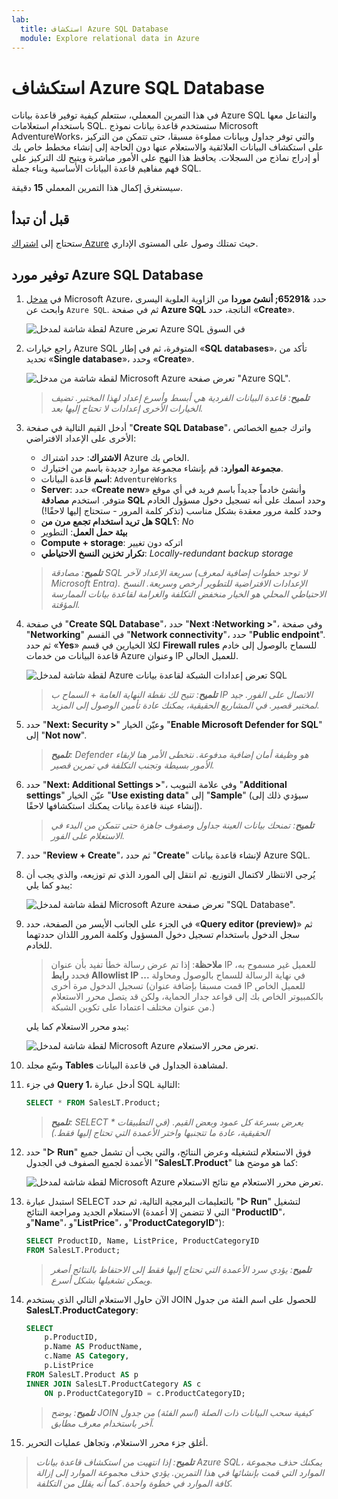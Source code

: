 ```yaml
---
lab:
  title: استكشاف Azure SQL Database
  module: Explore relational data in Azure
---
```


# استكشاف Azure SQL Database

في هذا التمرين المعملي، ستتعلم كيفية توفير قاعدة بيانات Azure SQL والتفاعل معها باستخدام استعلامات SQL. ستستخدم قاعدة بيانات نموذج Microsoft AdventureWorks، والتي توفر جداول وبيانات مملوءة مسبقا، حتى تتمكن من التركيز على استكشاف البيانات العلائقية والاستعلام عنها دون الحاجة إلى إنشاء مخطط خاص بك أو إدراج نماذج من السجلات. يحافظ هذا النهج على الأمور مباشرة ويتيح لك التركيز على فهم مفاهيم قاعدة البيانات الأساسية وبناء جملة SQL.

سيستغرق إكمال هذا التمرين المعملي **15** دقيقة.

## قبل أن تبدأ

ستحتاج إلى [اشتراك Azure](https://azure.microsoft.com/free) حيث تمتلك وصول على المستوى الإداري.

## توفير مورد Azure SQL Database

1. في [مدخل](https://portal.azure.com?azure-portal=true) Microsoft Azure، حدد **&65291; أنشئ موردا** من الزاوية العلوية اليسرى وابحث عن `Azure SQL`. ثم في صفحة **Azure SQL** الناتجة، حدد «**Create**».

    ![لقطة شاشة لمدخل Azure تعرض Azure SQL في السوق](images/azure-sql-marketplace.png)

1. راجع خيارات Azure SQL المتوفرة، ثم في إطار «**SQL databases**»، تأكد من تحديد «**Single database**»، وحدد «**Create**».

    ![لقطة شاشة من مدخل Microsoft Azure تعرض صفحة "Azure SQL".](images/azure-sql-portal.png)

    > _**تلميح**: قاعدة البيانات الفردية هي أبسط وأسرع إعداد لهذا المختبر. تضيف الخيارات الأخرى إعدادات لا تحتاج إليها بعد._

1. أدخل القيم التالية في صفحة "**Create SQL Database**"، واترك جميع الخصائص الأخرى على الإعداد الافتراضي:
    - **الاشتراك**: حدد اشتراك Azure الخاص بك.
    - **مجموعة الموارد**: قم بإنشاء مجموعة موارد جديدة باسم من اختيارك.
    - **اسم** قاعدة البيانات: `AdventureWorks`
    - **Server**: حدد «**Create new**» وأنشئ خادماً جديداً باسم فريد في أي موقع متوفر. استخدم **مصادقة SQL** وحدد اسمك على أنه تسجيل دخول مسؤول الخادم وحدد كلمة مرور معقدة بشكل مناسب (تذكر كلمة المرور - ستحتاج إليها لاحقًا!)
    - **هل تريد استخدام تجمع مرن من SQL؟**: *No*
    - **بيئة حمل العمل**: التطوير
    - **Compute + storage**: اتركه دون تغيير
    - **تكرار تخزين النسخ الاحتياطي**: *Locally-redundant backup storage*

    > _**تلميح**: مصادقة SQL سريعة الإعداد لآخر (لا توجد خطوات إضافية لمعرف Microsoft Entra). الإعدادات الافتراضية للتطوير أرخص وسريعة. النسخ الاحتياطي المحلي هو الخيار منخفض التكلفة والغرامة لقاعدة بيانات الممارسة المؤقتة._

1. في صفحة "**Create SQL Database**"، حدد "**Next :Networking >**"، وفي صفحة "**Networking**" في القسم "**Network connectivity**"، حدد "**Public endpoint**". ثم حدد «**Yes**» لكلا الخيارين في قسم **Firewall rules** للسماح بالوصول إلى خادم قاعدة البيانات من خدمات Azure وعنوان IP للعميل الحالي.

    ![لقطة شاشة لمدخل Azure تعرض إعدادات الشبكة لقاعدة بيانات SQL](images/sql-database-network.png)

    > _**تلميح**: تتيح لك نقطة النهاية العامة + السماح ب IP الاتصال على الفور. جيد لمختبر قصير. في المشاريع الحقيقية، يمكنك عادة تأمين الوصول إلى المزيد._

1. حدد "**Next: Security >**" وعيّن الخيار "**Enable Microsoft Defender for SQL**" إلى "**Not now**".

    > _**تلميح**: Defender هو وظيفة أمان إضافية مدفوعة. نتخطى الأمر هنا لإبقاء الأمور بسيطة وتجنب التكلفة في تمرين قصير._

1. حدد "**Next: Additional Settings >**"، وفي علامة التبويب "**Additional settings**" عيّن الخيار "**Use existing data**" إلى "**Sample**" (سيؤدي ذلك إلى إنشاء عينة قاعدة بيانات يمكنك استكشافها لاحقًا).

    > _**تلميح**: تمنحك بيانات العينة جداول وصفوف جاهزة حتى تتمكن من البدء في الاستعلام على الفور._

1. حدد "**Review + Create**"، ثم حدد "**Create**" لإنشاء قاعدة بيانات Azure SQL.

1. يُرجى الانتظار لاكتمال التوزيع. ثم انتقل إلى المورد الذي تم توزيعه، والذي يجب أن يبدو كما يلي:

    ![لقطة شاشة لمدخل Microsoft Azure تعرض صفحة "SQL Database".](images/sql-database-portal.png)

1. في الجزء على الجانب الأيسر من الصفحة، حدد «**Query editor (preview)**» ثم سجل الدخول باستخدام تسجيل دخول المسؤول وكلمة المرور اللذان حددتهما للخادم.
    
    >**ملاحظة**: إذا تم عرض رسالة خطأ تفيد بأن عنوان IP للعميل غير مسموح به، فحدد **رابط Allowlist IP ...** في نهاية الرسالة للسماح بالوصول ومحاولة تسجيل الدخول مرة أخرى (قمت مسبقا بإضافة عنوان IP للعميل الخاص بالكمبيوتر الخاص بك إلى قواعد جدار الحماية، ولكن قد يتصل محرر الاستعلام من عنوان مختلف اعتمادا على تكوين الشبكة.)
    
    يبدو محرر الاستعلام كما يلي:
    
    ![لقطة شاشة لمدخل Microsoft Azure تعرض محرر الاستعلام.](images/query-editor.png)

1. وسّع مجلد **Tables** لمشاهدة الجداول في قاعدة البيانات.

1. في جزء **Query 1**، أدخل عبارة SQL التالية:

    ```sql
   SELECT * FROM SalesLT.Product;
    ```

    > _**تلميح**: SELECT * يعرض بسرعة كل عمود وبعض القيم. (في التطبيقات الحقيقية، عادة ما تتجنبها واختر الأعمدة التي تحتاج إليها فقط.)_

1. حدد "**&#9655; Run**" فوق الاستعلام لتشغيله وعرض النتائج، والتي يجب أن تشمل جميع الأعمدة لجميع الصفوف في الجدول "**SalesLT.Product**" كما هو موضح هنا:

    ![لقطة شاشة لمدخل Microsoft Azure تعرض محرر الاستعلام مع نتائج الاستعلام.](images/sql-query-results.png)

1. استبدل عبارة SELECT بالتعليمات البرمجية التالية، ثم حدد "**&#9655; Run**" لتشغيل الاستعلام الجديد ومراجعة النتائج (التي لا تتضمن إلا أعمدة "**ProductID**"، و"**Name**"، و"**ListPrice**"، و"**ProductCategoryID**"):

    ```sql
   SELECT ProductID, Name, ListPrice, ProductCategoryID
   FROM SalesLT.Product;
    ```

    > _**تلميح**: يؤدي سرد الأعمدة التي تحتاج إليها فقط إلى الاحتفاظ بالنتائج أصغر ويمكن تشغيلها بشكل أسرع._

1. الآن حاول الاستعلام التالي الذي يستخدم JOIN للحصول على اسم الفئة من جدول **SalesLT.ProductCategory**:

    ```sql
    SELECT 
        p.ProductID, 
        p.Name AS ProductName,
        c.Name AS Category, 
        p.ListPrice
    FROM SalesLT.Product AS p
    INNER JOIN SalesLT.ProductCategory AS c 
        ON p.ProductCategoryID = c.ProductCategoryID;
    ```

    > _**تلميح**: يوضح JOIN كيفية سحب البيانات ذات الصلة (اسم الفئة) من جدول آخر باستخدام معرف مطابق._

1. أغلق جزء محرر الاستعلام، وتجاهل عمليات التحرير.

> _**تلميح**: إذا انتهيت من استكشاف قاعدة بيانات Azure SQL، يمكنك حذف مجموعة الموارد التي قمت بإنشائها في هذا التمرين. يؤدي حذف مجموعة الموارد إلى إزالة كافة الموارد في خطوة واحدة. كما أنه يقلل من التكلفة._
